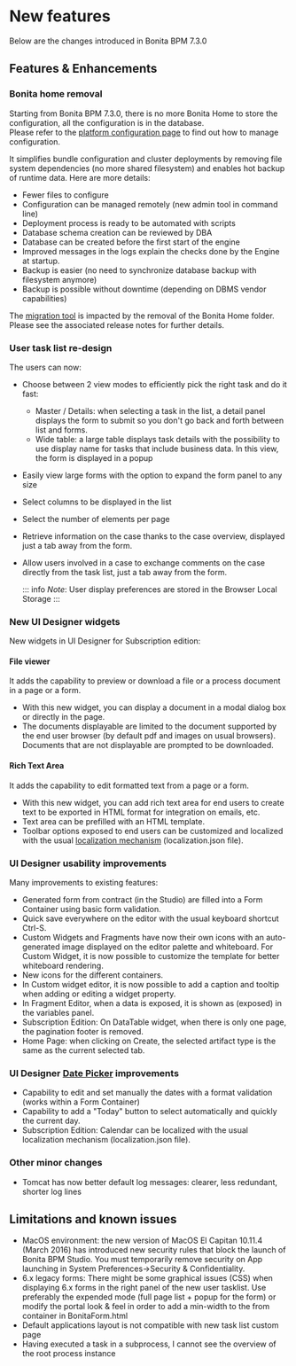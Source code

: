 # New features

Below are the changes introduced in Bonita BPM 7.3.0

## Features & Enhancements

### Bonita home removal

Starting from Bonita BPM 7.3.0, there is no more Bonita Home to store the configuration, all the configuration is in the database.  
Please refer to the [platform configuration page](BonitaBPM_platform_setup.md) to find out how to manage configuration.

It simplifies bundle configuration and cluster deployments by removing file system dependencies (no more shared filesystem) and enables hot backup of runtime data. Here are more details:

* Fewer files to configure
* Configuration can be managed remotely (new admin tool in command line)
* Deployment process is ready to be automated with scripts
* Database schema creation can be reviewed by DBA
* Database can be created before the first start of the engine
* Improved messages in the logs explain the checks done by the Engine at startup.
* Backup is easier (no need to synchronize database backup with filesystem anymore)
* Backup is possible without downtime (depending on DBMS vendor capabilities)

The [migration tool](migration-overview.md) is impacted by the removal of the Bonita Home folder. Please see the associated release notes for further details.

<a id="user-task"/>

### User task list re-design

The users can now:

* Choose between 2 view modes to efficiently pick the right task and do it fast:
  * Master / Details: when selecting a task in the list, a detail panel displays the form to submit so you don't go back and forth between list and forms.
  * Wide table: a large table displays task details with the possibility to use display name for tasks that include business data. In this view, the form is displayed in a popup
* Easily view large forms with the option to expand the form panel to any size
* Select columns to be displayed in the list
* Select the number of elements per page
* Retrieve information on the case thanks to the case overview, displayed just a tab away from the form. 
* Allow users involved in a case to exchange comments on the case directly from the task list, just a tab away from the form.

    ::: info
    _Note_: User display preferences are stored in the Browser Local Storage
    :::

<a id="new-widgets"/>

### New UI Designer widgets

New widgets in UI Designer for Subscription edition:

#### File viewer

It adds the capability to preview or download a file or a process document in a page or a form. 
  * With this new widget, you can display a document in a modal dialog box or directly in the page.  
  * The documents displayable are limited to the document supported by the end user browser (by default pdf and images on usual browsers). Documents that are not displayable are prompted to be downloaded.

#### Rich Text Area 

It adds the capability to edit formatted text from a page or a form.
  * With this new widget, you can add rich text area for end users to create text to be exported in HTML format for integration on emails, etc.  
  * Text area can be prefilled with an HTML template.
  * Toolbar options exposed to end users can be customized and localized with the usual [localization mechanism](multi-language-pages.md) (localization.json file).

<a id="usability-improvements"/>

### UI Designer usability improvements

Many improvements to existing features:
* Generated form from contract (in the Studio) are filled into a Form Container using basic form validation.
* Quick save everywhere on the editor with the usual keyboard shortcut Ctrl-S.  
* Custom Widgets and Fragments have now their own icons with an auto-generated image displayed on the editor palette and whiteboard. For Custom Widget, it is now possible to customize the template for better whiteboard rendering.
* New icons for the different containers.
* In Custom widget editor, it is now possible to add a caption and tooltip when adding or editing a widget property.
* In Fragment Editor, when a data is exposed, it is shown as (exposed) in the variables panel.
* Subscription Edition: On DataTable widget, when there is only one page, the pagination footer is removed.
* Home Page: when clicking on Create, the selected artifact type is the same as the current selected tab.  

### UI Designer [Date Picker](widgets.md#date-picker) improvements

* Capability to edit and set manually the dates with a format validation (works within a Form Container)
* Capability to add a "Today" button to select automatically and quickly the current day.
* Subscription Edition: Calendar can be localized with the usual localization mechanism (localization.json file).  

### Other minor changes

* Tomcat has now better default log messages: clearer, less redundant, shorter log lines

## Limitations and known issues

* MacOS environment: the new version of MacOS El Capitan 10.11.4 (March 2016) has introduced new security rules that block the launch of Bonita BPM Studio. You must temporarily remove security on App launching in System Preferences→Security & Confidentiality.
* 6.x legacy forms: There might be some graphical issues (CSS) when displaying 6.x forms in the right panel of the new user tasklist. Use preferably the expended mode (full page list + popup for the form) or modify the portal look & feel in order to add a min-width to the from container in BonitaForm.html 
* Default applications layout is not compatible with new task list custom page
* Having executed a task in a subprocess, I cannot see the overview of the root process instance
